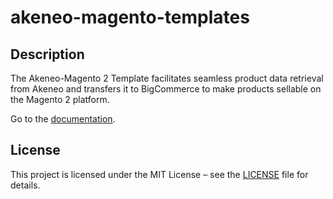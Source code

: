 # akeneo-magento-templates

## Description

The Akeneo-Magento 2 Template facilitates seamless product data retrieval from Akeneo and transfers it to BigCommerce to make products sellable on the Magento 2 platform.

Go to the [documentation](https://github.com/alumio-int/akeneo-magento-templates/wiki).

## License  
This project is licensed under the MIT License – see the [LICENSE](./LICENSE) file for details.
